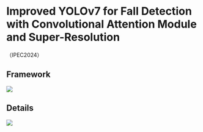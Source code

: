 # Improved YOLOv7 for Fall Detection with Convolutional Attention Module and Super-Resolution 
（IPEC2024）

## Framework

![](https://secure2.wostatic.cn/static/bNXuQu4vei261h63AN9JjJ/image.png?auth_key=1723987704-sre3CE1LYNBTcpbjd4QxXS-0-e02a882844e9123cd4078bbf3021b60c)

## Details

![](https://secure2.wostatic.cn/static/moLJWX9ye6EA6AizbiRx6W/image.png?auth_key=1723987727-4JX1q77YVph4K9fQDmCixr-0-89761708a6186f5b36b91697b202488b)

